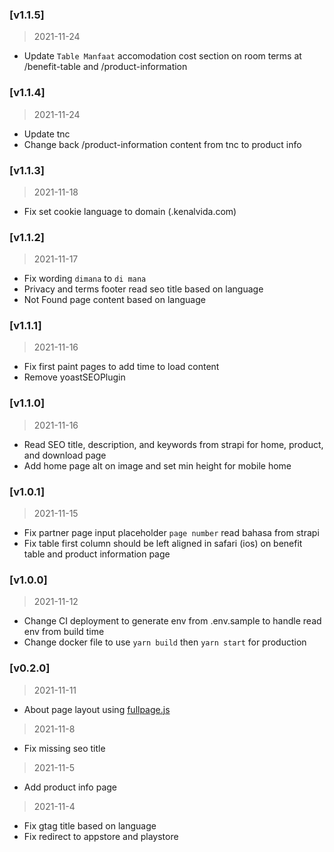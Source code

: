 ### [v1.1.5]

> 2021-11-24

-   Update `Table Manfaat` accomodation cost section on room terms at /benefit-table and /product-information

### [v1.1.4]

> 2021-11-24

-   Update tnc
-   Change back /product-information content from tnc to product info

### [v1.1.3]

> 2021-11-18

-   Fix set cookie language to domain (.kenalvida.com)

### [v1.1.2]

> 2021-11-17

-   Fix wording `dimana` to `di mana`
-   Privacy and terms footer read seo title based on language
-   Not Found page content based on language

### [v1.1.1]

> 2021-11-16

-   Fix first paint pages to add time to load content
-   Remove yoastSEOPlugin

### [v1.1.0]

> 2021-11-16

-   Read SEO title, description, and keywords from strapi for home, product, and download page
-   Add home page alt on image and set min height for mobile home

### [v1.0.1]

> 2021-11-15

-   Fix partner page input placeholder `page number` read bahasa from strapi
-   Fix table first column should be left aligned in safari (ios) on benefit table and product information page

### [v1.0.0]

> 2021-11-12

-   Change CI deployment to generate env from .env.sample to handle read env from build time
-   Change docker file to use `yarn build` then `yarn start` for production

### [v0.2.0]

> 2021-11-11

-   About page layout using [fullpage.js](https://alvarotrigo.com/fullPage/)

> 2021-11-8

-   Fix missing seo title

> 2021-11-5

-   Add product info page

> 2021-11-4

-   Fix gtag title based on language
-   Fix redirect to appstore and playstore
